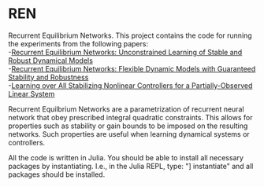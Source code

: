 # REN
Recurrent Equilibrium Networks.
This project contains the code for running the experiments from the following papers:  
-[Recurrent Equilibrium Networks: Unconstrained Learning of Stable and Robust Dynamical Models](http://128.84.4.34/abs/2104.05942v1)  
-[Recurrent Equilibrium Networks: Flexible Dynamic Models with Guaranteed Stability and Robustness](http://128.84.4.34/abs/2104.05942)  
-[Learning over All Stabilizing Nonlinear Controllers for a Partially-Observed Linear System](https://arxiv.org/abs/2112.04219)  
 
Recurrent Equilbrium Networks are a parametrization of recurrent neural network that obey prescribed integral quadratic constraints. 
This allows for properties such as stability or gain bounds to be imposed on the resulting networks. Such properties are useful when learning dynamical systems or controllers.

All the code is written in Julia. You should be able to install all necessary packages by instantiating. I.e., in the Julia REPL, type: "] instantiate" and all packages should be installed.

